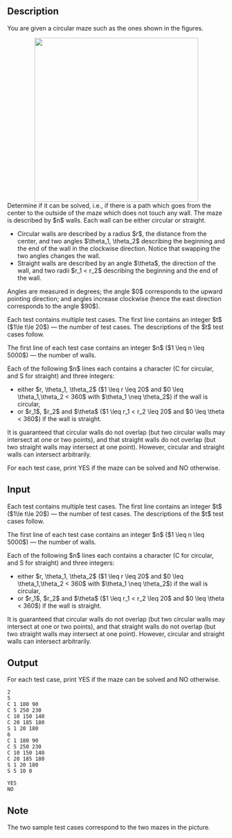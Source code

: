 ## Description

<div><p>You are given a circular maze such as the ones shown in the figures. </p><center> <img class="tex-graphics" src="file://f7FZf1eQ.png" style="max-width: 100.0%;max-height: 100.0%;" width="378px"> </center> Determine if it can be solved, i.e., if there is a path which goes from the center to the outside of the maze which does not touch any wall. The maze is described by $n$ walls. Each wall can be either circular or straight. <ul> <li> Circular walls are described by a radius $r$, the distance from the center, and two angles $\theta_1, \theta_2$ describing the beginning and the end of the wall in the clockwise direction. Notice that swapping the two angles changes the wall. </li><li> Straight walls are described by an angle $\theta$, the direction of the wall, and two radii $r_1 &lt; r_2$ describing the beginning and the end of the wall. </li></ul><p>Angles are measured in degrees; the angle $0$ corresponds to the upward pointing direction; and angles increase clockwise (hence the east direction corresponds to the angle $90$).</p></div><div class="input-specification"><p>Each test contains multiple test cases. The first line contains an integer $t$ ($1\le t\le 20$) — the number of test cases. The descriptions of the $t$ test cases follow.</p><p>The first line of each test case contains an integer $n$ ($1 \leq n \leq 5000$) — the number of walls. </p><p>Each of the following $n$ lines each contains a character (<span class="tex-font-style-tt">C</span> for circular, and <span class="tex-font-style-tt">S</span> for straight) and three integers: </p><ul> <li> either $r, \theta_1, \theta_2$ ($1 \leq r \leq 20$ and $0 \leq \theta_1,\theta_2 &lt; 360$ with $\theta_1 \neq \theta_2$) if the wall is circular, </li><li> or $r_1$, $r_2$ and $\theta$ ($1 \leq r_1 &lt; r_2 \leq 20$ and $0 \leq \theta &lt; 360$) if the wall is straight. </li></ul><p>It is guaranteed that circular walls do not overlap (but two circular walls may intersect at one or two points), and that straight walls do not overlap (but two straight walls may intersect at one point). However, circular and straight walls can intersect arbitrarily.</p></div><div class="output-specification"><p>For each test case, print <span class="tex-font-style-tt">YES</span> if the maze can be solved and <span class="tex-font-style-tt">NO</span> otherwise. </p></div>

## Input

<p>Each test contains multiple test cases. The first line contains an integer $t$ ($1\le t\le 20$) — the number of test cases. The descriptions of the $t$ test cases follow.</p><p>The first line of each test case contains an integer $n$ ($1 \leq n \leq 5000$) — the number of walls. </p><p>Each of the following $n$ lines each contains a character (<span class="tex-font-style-tt">C</span> for circular, and <span class="tex-font-style-tt">S</span> for straight) and three integers: </p><ul> <li> either $r, \theta_1, \theta_2$ ($1 \leq r \leq 20$ and $0 \leq \theta_1,\theta_2 &lt; 360$ with $\theta_1 \neq \theta_2$) if the wall is circular, </li><li> or $r_1$, $r_2$ and $\theta$ ($1 \leq r_1 &lt; r_2 \leq 20$ and $0 \leq \theta &lt; 360$) if the wall is straight. </li></ul><p>It is guaranteed that circular walls do not overlap (but two circular walls may intersect at one or two points), and that straight walls do not overlap (but two straight walls may intersect at one point). However, circular and straight walls can intersect arbitrarily.</p>

## Output

<p>For each test case, print <span class="tex-font-style-tt">YES</span> if the maze can be solved and <span class="tex-font-style-tt">NO</span> otherwise. </p>





```input1
2
5
C 1 180 90
C 5 250 230
C 10 150 140
C 20 185 180
S 1 20 180
6
C 1 180 90
C 5 250 230
C 10 150 140
C 20 185 180
S 1 20 180
S 5 10 0
```




```output1
YES
NO
```



## Note

<p>The two sample test cases correspond to the two mazes in the picture.</p>
